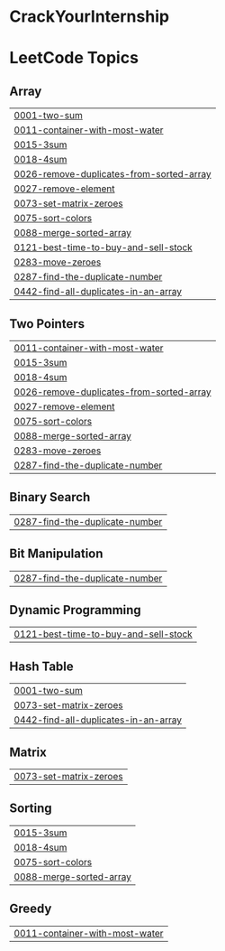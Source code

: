 # CrackYourInternship

<!---LeetCode Topics Start-->
# LeetCode Topics
## Array
|  |
| ------- |
| [0001-two-sum](https://github.com/pratikshaK1448/CrackYourInternship/tree/master/0001-two-sum) |
| [0011-container-with-most-water](https://github.com/pratikshaK1448/CrackYourInternship/tree/master/0011-container-with-most-water) |
| [0015-3sum](https://github.com/pratikshaK1448/CrackYourInternship/tree/master/0015-3sum) |
| [0018-4sum](https://github.com/pratikshaK1448/CrackYourInternship/tree/master/0018-4sum) |
| [0026-remove-duplicates-from-sorted-array](https://github.com/pratikshaK1448/CrackYourInternship/tree/master/0026-remove-duplicates-from-sorted-array) |
| [0027-remove-element](https://github.com/pratikshaK1448/CrackYourInternship/tree/master/0027-remove-element) |
| [0073-set-matrix-zeroes](https://github.com/pratikshaK1448/CrackYourInternship/tree/master/0073-set-matrix-zeroes) |
| [0075-sort-colors](https://github.com/pratikshaK1448/CrackYourInternship/tree/master/0075-sort-colors) |
| [0088-merge-sorted-array](https://github.com/pratikshaK1448/CrackYourInternship/tree/master/0088-merge-sorted-array) |
| [0121-best-time-to-buy-and-sell-stock](https://github.com/pratikshaK1448/CrackYourInternship/tree/master/0121-best-time-to-buy-and-sell-stock) |
| [0283-move-zeroes](https://github.com/pratikshaK1448/CrackYourInternship/tree/master/0283-move-zeroes) |
| [0287-find-the-duplicate-number](https://github.com/pratikshaK1448/CrackYourInternship/tree/master/0287-find-the-duplicate-number) |
| [0442-find-all-duplicates-in-an-array](https://github.com/pratikshaK1448/CrackYourInternship/tree/master/0442-find-all-duplicates-in-an-array) |
## Two Pointers
|  |
| ------- |
| [0011-container-with-most-water](https://github.com/pratikshaK1448/CrackYourInternship/tree/master/0011-container-with-most-water) |
| [0015-3sum](https://github.com/pratikshaK1448/CrackYourInternship/tree/master/0015-3sum) |
| [0018-4sum](https://github.com/pratikshaK1448/CrackYourInternship/tree/master/0018-4sum) |
| [0026-remove-duplicates-from-sorted-array](https://github.com/pratikshaK1448/CrackYourInternship/tree/master/0026-remove-duplicates-from-sorted-array) |
| [0027-remove-element](https://github.com/pratikshaK1448/CrackYourInternship/tree/master/0027-remove-element) |
| [0075-sort-colors](https://github.com/pratikshaK1448/CrackYourInternship/tree/master/0075-sort-colors) |
| [0088-merge-sorted-array](https://github.com/pratikshaK1448/CrackYourInternship/tree/master/0088-merge-sorted-array) |
| [0283-move-zeroes](https://github.com/pratikshaK1448/CrackYourInternship/tree/master/0283-move-zeroes) |
| [0287-find-the-duplicate-number](https://github.com/pratikshaK1448/CrackYourInternship/tree/master/0287-find-the-duplicate-number) |
## Binary Search
|  |
| ------- |
| [0287-find-the-duplicate-number](https://github.com/pratikshaK1448/CrackYourInternship/tree/master/0287-find-the-duplicate-number) |
## Bit Manipulation
|  |
| ------- |
| [0287-find-the-duplicate-number](https://github.com/pratikshaK1448/CrackYourInternship/tree/master/0287-find-the-duplicate-number) |
## Dynamic Programming
|  |
| ------- |
| [0121-best-time-to-buy-and-sell-stock](https://github.com/pratikshaK1448/CrackYourInternship/tree/master/0121-best-time-to-buy-and-sell-stock) |
## Hash Table
|  |
| ------- |
| [0001-two-sum](https://github.com/pratikshaK1448/CrackYourInternship/tree/master/0001-two-sum) |
| [0073-set-matrix-zeroes](https://github.com/pratikshaK1448/CrackYourInternship/tree/master/0073-set-matrix-zeroes) |
| [0442-find-all-duplicates-in-an-array](https://github.com/pratikshaK1448/CrackYourInternship/tree/master/0442-find-all-duplicates-in-an-array) |
## Matrix
|  |
| ------- |
| [0073-set-matrix-zeroes](https://github.com/pratikshaK1448/CrackYourInternship/tree/master/0073-set-matrix-zeroes) |
## Sorting
|  |
| ------- |
| [0015-3sum](https://github.com/pratikshaK1448/CrackYourInternship/tree/master/0015-3sum) |
| [0018-4sum](https://github.com/pratikshaK1448/CrackYourInternship/tree/master/0018-4sum) |
| [0075-sort-colors](https://github.com/pratikshaK1448/CrackYourInternship/tree/master/0075-sort-colors) |
| [0088-merge-sorted-array](https://github.com/pratikshaK1448/CrackYourInternship/tree/master/0088-merge-sorted-array) |
## Greedy
|  |
| ------- |
| [0011-container-with-most-water](https://github.com/pratikshaK1448/CrackYourInternship/tree/master/0011-container-with-most-water) |
<!---LeetCode Topics End-->